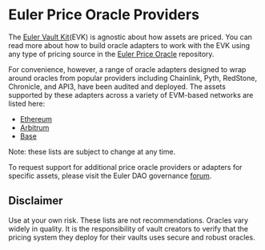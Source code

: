 # Euler Price Oracle Providers

The [Euler Vault Kit](https://github.com/euler-xyz/euler-vault-kit)(EVK) is agnostic about how assets are priced. You can read more about how to build oracle adapters to work with the EVK using any type of pricing source in the [Euler Price Oracle]((https://github.com/euler-xyz/euler-price-oracle)) repository. 

For convenience, however, a range of oracle adapters designed to wrap around oracles from popular providers including Chainlink, Pyth, RedStone, Chronicle, and API3, have been audited and deployed. The assets supported by these adapters across a variety of EVM-based networks are listed here:

- [Ethereum](ethereum.csv)
- [Arbitrum](arbitrum.csv)
- [Base](base.csv)

Note: these lists are subject to change at any time. 

To request support for additional price oracle providers or adapters for specific assets, please visit the Euler DAO governance [forum](forum.euler.finance).

## Disclaimer

Use at your own risk. These lists are not recommendations. Oracles vary widely in quality. It is the responsibility of vault creators to verify that the pricing system they deploy for their vaults uses secure and robust oracles. 
